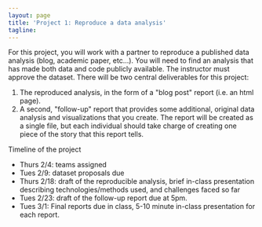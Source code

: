 ```yaml
---
layout: page
title: 'Project 1: Reproduce a data analysis'
tagline: 
---
```


For this project, you will work with a partner to reproduce a published data analysis (blog, academic paper, etc...). You will need to find an analysis that has made both data and code publicly available. The instructor must approve the dataset. There will be two central deliverables for this project: 

 1. The reproduced analysis, in the form of a "blog post" report (i.e. an html page).
 2. A second, "follow-up" report that provides some additional, original data analysis and visualizations that you create. The report will be created as a single file, but each individual should take charge of creating one piece of the story that this report tells.

Timeline of the project

 - Thurs 2/4: teams assigned
 - Tues 2/9: dataset proposals due
 - Thurs 2/18: draft of the reproducible analysis, brief in-class presentation describing technologies/methods used, and challenges faced so far
 - Tues 2/23: draft of the follow-up report due at 5pm.
 - Tues 3/1: Final reports due in class, 5-10 minute in-class presentation for each report.


